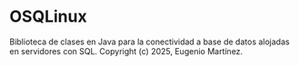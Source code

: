# OSQLinux
Biblioteca de clases en Java para la conectividad a base de datos alojadas en servidores con SQL.
Copyright (c) 2025, Eugenio Martínez.
